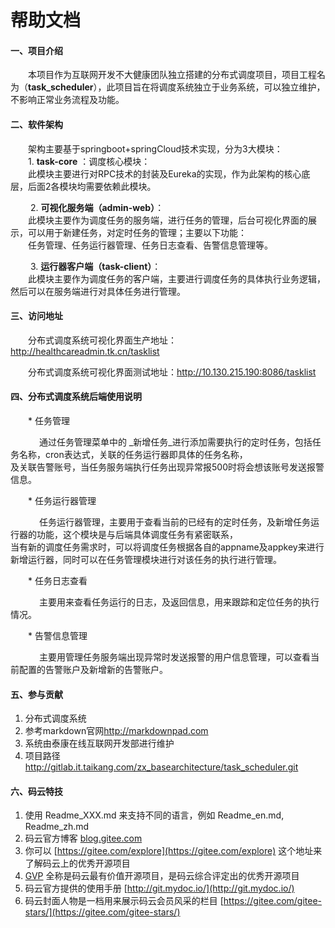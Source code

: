 # 帮助文档  

#### 一、项目介绍

&emsp;&emsp;本项目作为互联网开发不大健康团队独立搭建的分布式调度项目，项目工程名为（**task_scheduler**），此项目旨在将调度系统独立于业务系统，可以独立维护，不影响正常业务流程及功能。  

#### 二、软件架构  

&emsp;&emsp;架构主要基于springboot+springCloud技术实现，分为3大模块：  
&emsp;&emsp;1. **task-core** ：调度核心模块：  
&emsp;&emsp;此模块主要进行对RPC技术的封装及Eureka的实现，作为此架构的核心底层，后面2各模块均需要依赖此模块。  

&emsp;&emsp; 2. **可视化服务端（admin-web）**：  
&emsp;&emsp;此模块主要作为调度任务的服务端，进行任务的管理，后台可视化界面的展示，可以用于新建任务，对定时任务的管理；主要以下功能：  
&emsp;&emsp;任务管理、任务运行器管理、任务日志查看、告警信息管理等。  

&emsp;&emsp; 3. **运行器客户端（task-client）**：  
&emsp;&emsp;此模块主要作为调度任务的客户端，主要进行调度任务的具体执行业务逻辑，然后可以在服务端进行对具体任务进行管理。

#### 三、访问地址

 &emsp;&emsp;分布式调度系统可视化界面生产地址：<http://healthcareadmin.tk.cn/tasklist>
 
 &emsp;&emsp;分布式调度系统可视化界面测试地址：<http://10.130.215.190:8086/tasklist>

#### 四、分布式调度系统后端使用说明

&emsp;&emsp;\* 任务管理  

 &emsp;&emsp;&emsp; 通过任务管理菜单中的 _新增任务_进行添加需要执行的定时任务，包括任务名称，cron表达式，关联的任务运行器即具体的任务名称，  
               及关联告警账号，当任务服务端执行任务出现异常报500时将会想该账号发送报警信息。  
 
&emsp;&emsp;\* 任务运行器管理

 &emsp;&emsp;&emsp; 任务运行器管理，主要用于查看当前的已经有的定时任务，及新增任务运行器的功能，这个模块是与后端具体调度任务有紧密联系，    
                当有新的调度任务需求时，可以将调度任务根据各自的appname及appkey来进行新增运行器，同时可以在任务管理模块进行对该任务的执行进行管理。
 
&emsp;&emsp;\* 任务日志查看

 &emsp;&emsp;&emsp; 主要用来查看任务运行的日志，及返回信息，用来跟踪和定位任务的执行情况。
 
 &emsp;&emsp;\* 告警信息管理
 
   &emsp;&emsp;&emsp; 主要用管理任务服务端出现异常时发送报警的用户信息管理，可以查看当前配置的告警账户及新增新的告警账户。
  

#### 五、参与贡献

1. 分布式调度系统
2. 参考markdown官网<http://markdownpad.com>
3. 系统由泰康在线互联网开发部进行维护
4. 项目路径 <http://gitlab.it.taikang.com/zx_basearchitecture/task_scheduler.git>


#### 六、码云特技

1. 使用 Readme\_XXX.md 来支持不同的语言，例如 Readme\_en.md, Readme\_zh.md
2. 码云官方博客 [blog.gitee.com](https://blog.gitee.com)
3. 你可以 [https://gitee.com/explore](https://gitee.com/explore) 这个地址来了解码云上的优秀开源项目
4. [GVP](https://gitee.com/gvp) 全称是码云最有价值开源项目，是码云综合评定出的优秀开源项目
5. 码云官方提供的使用手册 [http://git.mydoc.io/](http://git.mydoc.io/)
6. 码云封面人物是一档用来展示码云会员风采的栏目 [https://gitee.com/gitee-stars/](https://gitee.com/gitee-stars/)